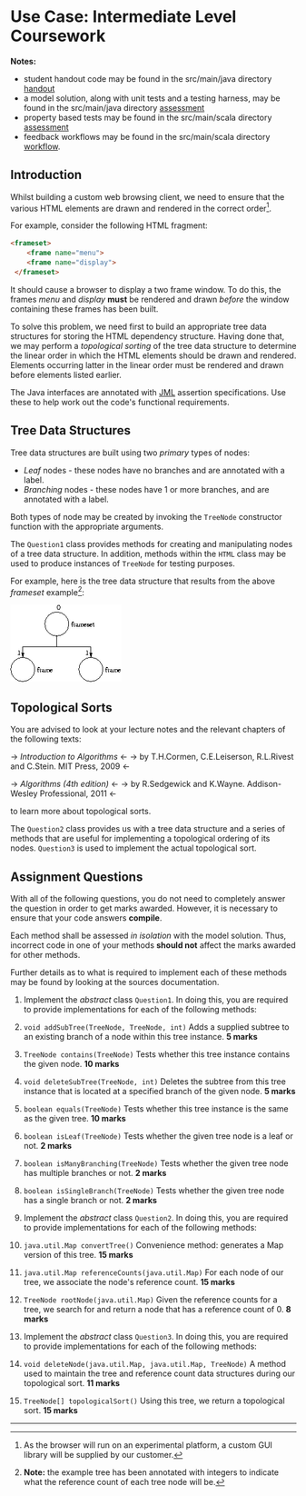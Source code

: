 Use Case: Intermediate Level Coursework
=======================================

**Notes:** 
* student handout code may be found in the src/main/java directory [handout](https://github.com/carlpulley/cloud-paper/tree/master/example/src/main/java/handout)
* a model solution, along with unit tests and a testing harness, may be found in the src/main/java directory [assessment](https://github.com/carlpulley/cloud-paper/tree/master/example/src/main/java/assessment)
* property based tests may be found in the src/main/scala directory [assessment](https://github.com/carlpulley/cloud-paper/tree/master/example/src/main/scala/assessment)
* feedback workflows may be found in the src/main/scala directory [workflow](https://github.com/carlpulley/cloud-paper/tree/master/example/src/main/scala/workflow).

Introduction
------------

Whilst building a custom web browsing client, we need to ensure that the various HTML elements are drawn and rendered in the correct order[^1].

For example, consider the following HTML fragment:
```html
<frameset> 
    <frame name="menu">
    <frame name="display">
 </frameset>
```
It should cause a browser to display a two frame window. To do this, the frames _menu_ and _display_ **must** be rendered and drawn _before_ the window containing these frames has been built.

To solve this problem, we need first to build an appropriate tree data structures for storing the HTML dependency structure. Having done that, we may perform a _topological sorting_ of the tree data structure to determine the linear order in which the HTML elements should be drawn and rendered. Elements occurring latter in the linear order must be rendered and drawn before elements listed earlier.

The Java interfaces are annotated with [JML](http://en.wikipedia.org/wiki/Java_Modeling_Language) assertion specifications. Use these to help work out the code's functional requirements.

Tree Data Structures
--------------------

Tree data structures are built using two _primary_ types of nodes:
* _Leaf_ nodes - these nodes have no branches and are annotated with a label. 
* _Branching_ nodes - these nodes have 1 or more branches, and are annotated with a label. 

Both types of node may be created by invoking the `TreeNode` constructor function with the appropriate arguments.

The `Question1` class provides methods for creating and manipulating nodes of a tree data structure. In addition, methods within the `HTML` class may be used to produce instances of `TreeNode` for testing purposes.

For example, here is the tree data structure that results from the above _frameset_ example[^2]:

![Tree Data Structure](https://github.com/carlpulley/cloud-paper/raw/master/images/tree.gif)

Topological Sorts
-----------------

You are advised to look at your lecture notes and the relevant chapters of the following texts:

-> _Introduction to Algorithms_ <-
-> by T.H.Cormen, C.E.Leiserson, R.L.Rivest and C.Stein. MIT Press, 2009 <-

-> _Algorithms (4th edition)_ <-
-> by R.Sedgewick and K.Wayne. Addison-Wesley Professional, 2011 <-

to learn more about topological sorts.

The `Question2` class provides us with a tree data structure and a series of methods that are useful for implementing a topological ordering of its nodes. `Question3` is used to implement the actual topological sort.

Assignment Questions
--------------------

With all of the following questions, you do not need to completely answer the question in order to get marks awarded. However, it is necessary to ensure that your code answers **compile**.

Each method shall be assessed _in isolation_ with the model solution. Thus, incorrect code in one of your methods **should not** affect the marks awarded for other methods.

Further details as to what is required to implement each of these methods may be found by looking at the sources documentation.

1. Implement the _abstract_ class `Question1`. In doing this, you are required to provide implementations for each of the following methods:
  1. `void addSubTree(TreeNode, TreeNode, int)`  Adds a supplied subtree to an existing branch of a node within this tree instance. **5 marks**
  2. `TreeNode contains(TreeNode)`  Tests whether this tree instance contains the given node. **10 marks**
  3. `void deleteSubTree(TreeNode, int)`  Deletes the subtree from this tree instance that is located at a specified branch of the given node. **5 marks**
  4. `boolean equals(TreeNode)` Tests whether this tree instance is the same as the given tree. **10 marks**
  5. `boolean isLeaf(TreeNode)` Tests whether the given tree node is a leaf or not. **2 marks**
  6. `boolean isManyBranching(TreeNode)`  Tests whether the given tree node has multiple branches or not. **2 marks**
  7. `boolean isSingleBranch(TreeNode)`  Tests whether the given tree node has a single branch or not. **2 marks**

2. Implement the _abstract_ class `Question2`. In doing this, you are required to provide implementations for each of the following methods:
  1. `java.util.Map convertTree()` Convenience method: generates a Map version of this tree. **15 marks**
  2. `java.util.Map referenceCounts(java.util.Map)` For each node of our tree, we associate the node's reference count. **15 marks**
  3. `TreeNode rootNode(java.util.Map)`  Given the reference counts for a tree, we search for and return a node that has a reference count of 0. **8 marks**

3. Implement the _abstract_ class `Question3`. In doing this, you are required to provide implementations for each of the following methods:
  1. `void deleteNode(java.util.Map, java.util.Map, TreeNode)`  A method used to maintain the tree and reference count data structures during our topological sort. **11 marks**
  2. `TreeNode[] topologicalSort()`  Using this tree, we return a topological sort. **15 marks**

---

[^1]: As the browser will run on an experimental platform, a custom GUI library will be supplied by our customer.

[^2]: **Note:** the example tree has been annotated with integers to indicate what the reference count of each tree node will be.
